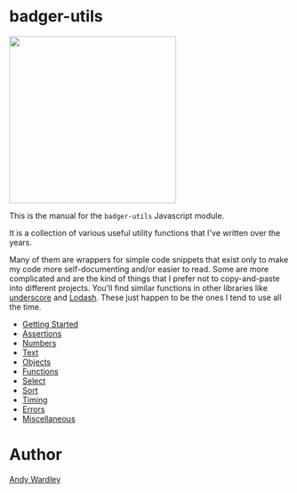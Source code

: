 # badger-utils

<img src="./images/badger2.svg" width="300"/>

This is the manual for the `badger-utils` Javascript module.

It is a collection of various useful utility functions that I've written
over the years.

Many of them are wrappers for simple code snippets that exist only to make
my code more self-documenting and/or easier to read.  Some are more
complicated and are the kind of things that I prefer not to copy-and-paste
into different projects.  You'll find similar functions in other libraries
like [underscore](https://underscorejs.org/) and [Lodash](https://lodash.com/).
These just happen to be the ones I tend to use all the time.

* [Getting Started](manual/getting_started.html)
* [Assertions](manual/assertions.html)
* [Numbers](manual/numbers.html)
* [Text](manual/text.html)
* [Objects](manual/objects.html)
* [Functions](manual/functions.html)
* [Select](manual/select.html)
* [Sort](manual/sort.html)
* [Timing](manual/timing.html)
* [Errors](manual/errors.html)
* [Miscellaneous](manual/misc.html)

# Author
[Andy Wardley](https://github.com/abw)
